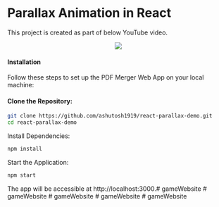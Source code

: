 # Parallax Animation in React

This project is created as part of below YouTube video.

<p align="center"> 
    <a href="https://youtu.be/jeSPvDI-IJw" target="_blank">
    <img src="http://img.youtube.com/vi/jeSPvDI-IJw/0.jpg"></img>
  </a>
</p>

#### Installation
Follow these steps to set up the PDF Merger Web App on your local machine:

#### Clone the Repository:

```bash
git clone https://github.com/ashutosh1919/react-parallax-demo.git
cd react-parallax-demo
```

Install Dependencies:

```bash
npm install
```

Start the Application:

```bash
npm start
```

The app will be accessible at http://localhost:3000.#   g a m e W e b s i t e  
 #   g a m e W e b s i t e  
 #   g a m e W e b s i t e  
 #   g a m e W e b s i t e  
 #   g a m e W e b s i t e  
 
